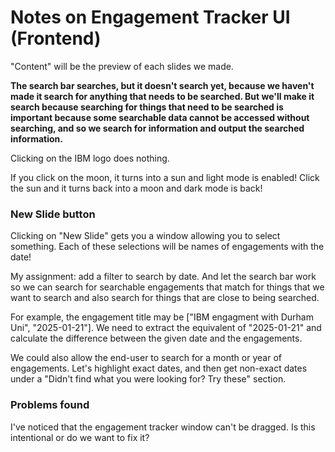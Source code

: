 # Notes on Engagement Tracker UI (Frontend)

"Content" will be the preview of each slides we made.

**The search bar searches, but it doesn't search yet, because we haven't made it search for anything that needs to be searched. But we'll make it search because searching for things that need to be searched is important because some searchable data cannot be accessed without searching, and so we search for information and output the searched information.**

Clicking on the IBM logo does nothing.

If you click on the moon, it turns into a sun and light mode is enabled! Click the sun and it turns back into a moon and dark mode is back!

### New Slide button

Clicking on "New Slide" gets you a window allowing you to select something. Each of these selections will be names of engagements with the date!

My assignment: add a filter to search by date. And let the search bar work so we can search for searchable engagements that match for things that we want to search and also search for things that are close to being searched.

For example, the engagement title may be ["IBM engagment with Durham Uni", "2025-01-21"]. We need to extract the equivalent of "2025-01-21" and calculate the difference between the given date and the engagements. 

We could also allow the end-user to search for a month or year of engagements. Let's highlight exact dates, and then get non-exact dates under a "Didn't find what you were looking for? Try these" section.

### Problems found

I've noticed that the engagement tracker window can't be dragged. Is this intentional or do we want to fix it?